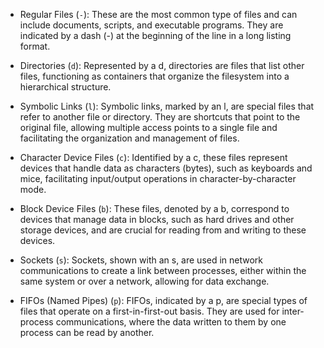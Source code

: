 - Regular Files (`-`): These are the most common type of files and can include documents, scripts, and executable programs. They are indicated by a dash (-) at the beginning of the line in a long listing format.

- Directories (`d`): Represented by a d, directories are files that list other files, functioning as containers that organize the filesystem into a hierarchical structure.

- Symbolic Links (`l`): Symbolic links, marked by an l, are special files that refer to another file or directory. They are shortcuts that point to the original file, allowing multiple access points to a single file and facilitating the organization and management of files.

- Character Device Files (`c`): Identified by a c, these files represent devices that handle data as characters (bytes), such as keyboards and mice, facilitating input/output operations in character-by-character mode.

- Block Device Files (`b`): These files, denoted by a b, correspond to devices that manage data in blocks, such as hard drives and other storage devices, and are crucial for reading from and writing to these devices.

- Sockets (`s`): Sockets, shown with an s, are used in network communications to create a link between processes, either within the same system or over a network, allowing for data exchange.

- FIFOs (Named Pipes) (`p`): FIFOs, indicated by a p, are special types of files that operate on a first-in-first-out basis. They are used for inter-process communications, where the data written to them by one process can be read by another.
